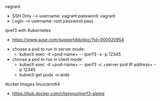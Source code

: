 vagrant
- SSH Only --> username: vagrant password: vagrant
- Login --> username: root password pass

ipref3 with Kubernetes
- https://www.suse.com/support/kb/doc/?id=000020954
* choose a pod to run in server mode:
    - kubectl exec -it +pod-name+ -- iperf3 -s -p 12345
* choose a pod to run in client mode:
    - kubectl exec -it +pod-name+ -- iperf3 -c +server pod IP address+ -p 12345
    - kubectl get pods -o wide

docker images linux/arm64
- https://hub.docker.com/r/taoyou/iperf3-alpine
